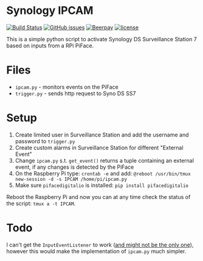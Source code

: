Synology IPCAM
==============

[![Build Status](https://travis-ci.org/NicolaiSoeborg/SynologyIPCAM.svg?branch=master)](https://travis-ci.org/NicolaiSoeborg/SynologyIPCAM)
[![GitHub issues](https://img.shields.io/github/issues/NicolaiSoeborg/SynologyIPCAM.svg)](https://github.com/NicolaiSoeborg/SynologyIPCAM/issues)
[![Beerpay](https://beerpay.io/NicolaiSoeborg/SynologyIPCAM/badge.svg?style=flat)](https://beerpay.io/NicolaiSoeborg/SynologyIPCAM)
[![license](https://img.shields.io/badge/License-Beerware-blue.svg)](https://github.com/NicolaiSoeborg/SynologyIPCAM/blob/master/LICENSE)

This is a simple python script to activate Synology DS Surveillance Station 7 based on inputs from a RPi PiFace.

# Files
 * `ipcam.py` - monitors events on the PiFace
 * `trigger.py` - sends http request to Syno DS SS7


# Setup
1. Create limited user in Surveillance Station and add the username and password to `trigger.py`
2. Create custom alarms in Surveillance Station for different "External Event"
3. Change `ipcam.py` s.t. `get_event()` returns a tuple containing an external event, if any changes is detected by the PiFace
4. On the Raspberry Pi type: `crontab -e` and add: `@reboot /usr/bin/tmux new-session -d -s IPCAM /home/pi/ipcam.py`
5. Make sure `pifacedigitalio` is installed: `pip install pifacedigitalio`

Reboot the Raspberry Pi and now you can at any time check the status of the script: `tmux a -t IPCAM`.


# Todo
I can't get the `InputEventListener` to work ([and might not be the only one](https://www.element14.com/community/message/166553/l/re-event-listeners-do-not-work-piface-2-with-python3#166553)), however this would make the implementation of `ipcam.py` much simpler.
